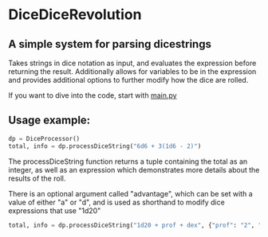 # DiceDiceRevolution
## A simple system for parsing dicestrings

Takes strings in dice notation as input, and evaluates the expression before returning the result. Additionally allows for variables to be in the expression and provides additional options to further modify how the dice are rolled.

If you want to dive into the code, start with [main.py](./src/main.py)

## Usage example:

```python
dp = DiceProcessor()
total, info = dp.processDiceString("6d6 + 3(1d6 - 2)")
```

The processDiceString function returns a tuple containing the total as an integer, as well as an expression which demonstrates more details about the results of the roll.

There is an optional argument called "advantage", which can be set with a value of either "a" or "d", and is used as shorthand to modify dice expressions that use "1d20"

```python
total, info = dp.processDiceString("1d20 + prof + dex", {"prof": "2", "dex": "3"}, advantage="a")
```
